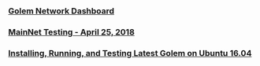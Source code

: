 
### [Golem Network Dashboard](https://kascheri12.github.io/pages/Golem-Network-Dashboard)

### [MainNet Testing - April 25, 2018](https://kascheri12.github.io/pages/mainnet-testing-20180425)

### [Installing, Running, and Testing Latest Golem on Ubuntu 16.04](https://kascheri12.github.io/pages/ubuntu_deployment)
